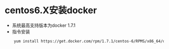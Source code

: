 # centos6.X安装docker

* 系统最高支持版本为docker 1.7.1
* 指令安装

```bash
    yum install https://get.docker.com/rpm/1.7.1/centos-6/RPMS/x86_64/docker-engine-1.7.1-1.el6.x86_64.rpm
```
